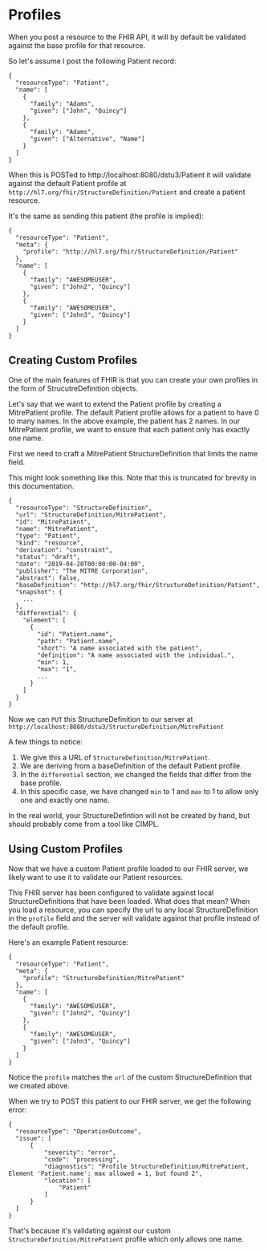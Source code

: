 # Profiles

When you post a resource to the FHIR API, it will by default be validated against the base profile for that resource.

So let's assume I post the following Patient record:

    {
      "resourceType": "Patient",
      "name": [
        {
          "family": "Adams",
          "given": ["John", "Quincy"]
        },
        {
          "family": "Adams",
          "given": ["Alternative", "Name"]
        }
      ]
    }

When this is POSTed to http://localhost:8080/dstu3/Patient it will validate against the default Patient profile at `http://hl7.org/fhir/StructureDefinition/Patient` and create a patient resource.

It's the same as sending this patient (the profile is implied):

    {
      "resourceType": "Patient",
      "meta": {
        "profile": "http://hl7.org/fhir/StructureDefinition/Patient"
      },
      "name": [
        {
          "family": "AWESOMEUSER",
          "given": ["John2", "Quincy"]
        },
        {
          "family": "AWESOMEUSER",
          "given": ["John3", "Quincy"]
        }
      ]
    }

## Creating Custom Profiles

One of the main features of FHIR is that you can create your own profiles in the form of StrucutreDefinition objects.

Let's say that we want to extend the Patient profile by creating a MitrePatient profile. The default Patient profile allows for a patient to have 0 to many names. In the above example, the patient has 2 names. In our MitrePatient profile, we want to ensure that each patient only has exactly one name.

First we need to craft a MitrePatient StructureDefinition that limits the name field.

This might look something like this. Note that this is truncated for brevity in this documentation.

    {
      "resourceType": "StructureDefinition",
      "url": "StructureDefinition/MitrePatient",
      "id": "MitrePatient",
      "name": "MitrePatient",
      "type": "Patient",
      "kind": "resource",
      "derivation": "constraint",
      "status": "draft",
      "date": "2019-04-20T00:00:00-04:00",
      "publisher": "The MITRE Corporation",
      "abstract": false,
      "baseDefinition": "http://hl7.org/fhir/StructureDefinition/Patient",
      "snapshot": {
        ...
      },
      "differential": {
        "element": [
          {
            "id": "Patient.name",
            "path": "Patient.name",
            "short": "A name associated with the patient",
            "definition": "A name associated with the individual.",
            "min": 1,
            "max": "1",
            ...
          }
        ]
      }
    }

Now we can `PUT` this StructureDefinition to our server at `http://localhost:8080/dstu3/StructureDefinition/MitrePatient`

A few things to notice:

1. We give this a URL of `StructureDefinition/MitrePatient`.
2. We are deriving from a baseDefinition of the default Patient profile.
3. In the `differential` section, we changed the fields that differ from the base profile.
4. In this specific case, we have changed `min` to 1 and `max` to 1 to allow only one and exactly one name.

In the real world, your StructureDefintion will not be created by hand, but should probably come from a tool like CIMPL.

## Using Custom Profiles

Now that we have a custom Patient profile loaded to our FHIR server, we likely want to use it to validate our Patient resources.

This FHIR server has been configured to validate against local StructureDefinitions that have been loaded. What does that mean? When you load a resource, you can specify the url to any local StructureDefinition in the `profile` field and the server will validate against that profile instead of the default profile.

Here's an example Patient resource:

    {
      "resourceType": "Patient",
      "meta": {
        "profile": "StructureDefinition/MitrePatient"
      },
      "name": [
        {
          "family": "AWESOMEUSER",
          "given": ["John2", "Quincy"]
        },
        {
          "family": "AWESOMEUSER",
          "given": ["John3", "Quincy"]
        }
      ]
    }

Notice the `profile` matches the `url` of the custom StructureDefinition that we created above.

When we try to POST this patient to our FHIR server, we get the following error:

    {
      "resourceType": "OperationOutcome",
      "issue": [
          {
              "severity": "error",
              "code": "processing",
              "diagnostics": "Profile StructureDefinition/MitrePatient, Element 'Patient.name': max allowed = 1, but found 2",
              "location": [
                  "Patient"
              ]
          }
      ]
    }

That's because it's validating against our custom `StructureDefinition/MitrePatient` profile which only allows one name.

